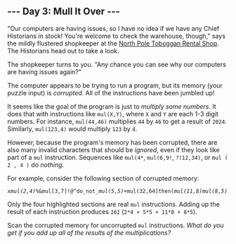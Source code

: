 <article class="day-desc"><h2>--- Day 3: Mull It Over ---</h2><p>"Our computers are having issues, so I have no idea if we have any Chief Historians <span title="There's a spot reserved for Chief Historians between the green toboggans and the red toboggans. They've never actually had any Chief Historians in stock, but it's best to be prepared.">in stock</span>! You're welcome to check the warehouse, though," says the mildly flustered shopkeeper at the <a href="/2020/day/2">North Pole Toboggan Rental Shop</a>. The Historians head out to take a look.</p>
<p>The shopkeeper turns to you. "Any chance you can see why our computers are having issues again?"</p>
<p>The computer appears to be trying to run a program, but its memory (your puzzle input) is <em>corrupted</em>. All of the instructions have been jumbled up!</p>
<p>It seems like the goal of the program is just to <em>multiply some numbers</em>. It does that with instructions like <code>mul(X,Y)</code>, where <code>X</code> and <code>Y</code> are each 1-3 digit numbers. For instance, <code>mul(44,46)</code> multiplies <code>44</code> by <code>46</code> to get a result of <code>2024</code>. Similarly, <code>mul(123,4)</code> would multiply <code>123</code> by <code>4</code>.</p>
<p>However, because the program's memory has been corrupted, there are also many invalid characters that should be <em>ignored</em>, even if they look like part of a <code>mul</code> instruction. Sequences like <code>mul(4*</code>, <code>mul(6,9!</code>, <code>?(12,34)</code>, or <code>mul ( 2 , 4 )</code> do <em>nothing</em>.</p>
<p>For example, consider the following section of corrupted memory:</p>
<pre><code>x<em>mul(2,4)</em>%&amp;mul[3,7]!@^do_not_<em>mul(5,5)</em>+mul(32,64]then(<em>mul(11,8)mul(8,5)</em>)</code></pre>
<p>Only the four highlighted sections are real <code>mul</code> instructions. Adding up the result of each instruction produces <code><em>161</em></code> (<code>2*4 + 5*5 + 11*8 + 8*5</code>).</p>
<p>Scan the corrupted memory for uncorrupted <code>mul</code> instructions. <em>What do you get if you add up all of the results of the multiplications?</em></p>
</article>